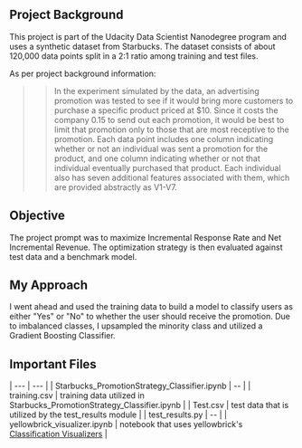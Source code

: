 ## Project Background

This project is part of the Udacity Data Scientist Nanodegree program and uses a synthetic dataset from Starbucks. The dataset consists of about 120,000 data points split in a 2:1 ratio among training and test files.

As per project background information:

>>In the experiment simulated by the data, an advertising promotion was tested to see if it would bring more customers to purchase a specific product priced at $10. Since it costs the company 0.15 to send out each promotion, it would be best to limit that promotion only to those that are most receptive to the promotion. Each data point includes one column indicating whether or not an individual was sent a promotion for the product, and one column indicating whether or not that individual eventually purchased that product. Each individual also has seven additional features associated with them, which are provided abstractly as V1-V7.

## Objective

The project prompt was to maximize Incremental Response Rate and Net Incremental Revenue. The optimization strategy is then evaluated against test data and a benchmark model.

## My Approach

I went ahead and used the training data to build a model to classify users as either "Yes" or "No" to whether the user should receive the promotion. Due to imbalanced classes, I upsampled the minority class and utilized a Gradient Boosting Classifier.

## Important Files

| --- | --- |
| Starbucks_PromotionStrategy_Classifier.ipynb | -- |
| training.csv | training data utilized in Starbucks_PromotionStrategy_Classifier.ipynb |
| Test.csv | test data that is utilized by the test_results module |
| test_results.py | --  |
| yellowbrick_visualizer.ipynb | notebook that uses yellowbrick's [Classification Visualizers](https://www.scikit-yb.org/en/latest/api/classifier/index.html) |





